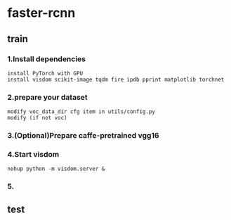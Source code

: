# faster-rcnn
## train
### 1.Install dependencies
    install PyTorch with GPU
    install visdom scikit-image tqdm fire ipdb pprint matplotlib torchnet
### 2.prepare your dataset
    modify voc_data_dir cfg item in utils/config.py
    modify (if not voc)
### 3.(Optional)Prepare caffe-pretrained vgg16

### 4.Start visdom
    nohup python -m visdom.server &
### 5.
## test
